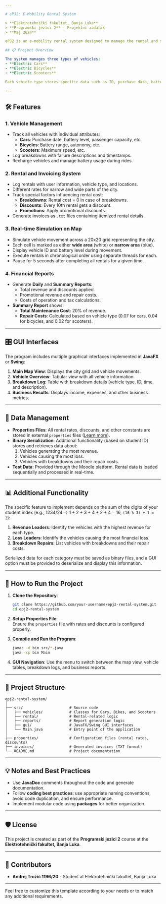 ```yaml
---

# ePJ2: E-Mobility Rental System  

> **Elektrotehnički fakultet, Banja Luka**  
> **Programski jezici 2** - Projektni zadatak  
> **Maj 2024**

ePJ2 is an e-mobility rental system designed to manage the rental and simulation of electric cars, bicycles, and scooters in the city of Java. This project simulates real-world rentals using predefined data and generates financial reports, statistics, and status tracking for all available vehicles. 

## 📋 Project Overview  

The system manages three types of vehicles:  
- **Electric Cars**  
- **Electric Bicycles**  
- **Electric Scooters**

Each vehicle type stores specific data such as ID, purchase date, battery level, and more. Rentals are logged with the user’s data, start and end locations, and rental duration, along with generated invoices in text format. The project also simulates vehicle movements in real-time on a map.

---
```


## 🛠 Features  

### 1. **Vehicle Management**  
- Track all vehicles with individual attributes:
  - **Cars**: Purchase date, battery level, passenger capacity, etc.  
  - **Bicycles**: Battery range, autonomy, etc.  
  - **Scooters**: Maximum speed, etc.  
- Log breakdowns with failure descriptions and timestamps.  
- Recharge vehicles and manage battery usage during rides.

### 2. **Rental and Invoicing System**  
- Log rentals with user information, vehicle type, and locations.  
- Different rates for narrow and wide parts of the city.  
- Track special factors influencing rental cost:
  - **Breakdowns**: Rental cost = 0 in case of breakdowns.  
  - **Discounts**: Every 10th rental gets a discount.  
  - **Promotions**: Apply promotional discounts.
- Generate invoices as `.txt` files containing itemized rental details.  

### 3. **Real-time Simulation on Map**  
- Simulate vehicle movement across a 20x20 grid representing the city.  
- Each cell is marked as either **wide area** (white) or **narrow area** (blue).  
- Display vehicle ID and battery level during movement.  
- Execute rentals in chronological order using separate threads for each.  
- Pause for 5 seconds after completing all rentals for a given time.

### 4. **Financial Reports**  
- Generate **Daily** and **Summary Reports**:
  - Total revenue and discounts applied.
  - Promotional revenue and repair costs.
  - Costs of operation and tax calculations.  
- **Summary Report** shows:
  - **Total Maintenance Cost**: 20% of revenue.
  - **Repair Costs**: Calculated based on vehicle type (0.07 for cars, 0.04 for bicycles, and 0.02 for scooters).  

---

## 🎛 GUI Interfaces  

The program includes multiple graphical interfaces implemented in **JavaFX** or **Swing**:
1. **Main Map View**: Displays the city grid and vehicle movements.
2. **Vehicle Overview**: Tabular view with all vehicle information.
3. **Breakdown Log**: Table with breakdown details (vehicle type, ID, time, and description).  
4. **Business Results**: Displays income, expenses, and other business metrics.  

---

## 📁 Data Management  

- **Properties Files**: All rental rates, discounts, and other constants are stored in external `properties` files ([Learn more](https://www.baeldung.com/java-properties)).
- **Binary Serialization**: Additional functionality (based on student ID) stores and retrieves data about:
  1. Vehicles generating the most revenue.
  2. Vehicles causing the most loss.
  3. Vehicles with breakdowns and their repair costs.
- **Test Data**: Provided through the Moodle platform. Rental data is loaded sequentially and processed in real-time.

---

## 📊 Additional Functionality  

The specific feature to implement depends on the sum of the digits of your student index (e.g., 1234/24 => 1 + 2 + 3 + 4 + 2 + 4 = 16, `(16 % 3) + 1 = 2`):
1. **Revenue Leaders**: Identify the vehicles with the highest revenue for each type.
2. **Loss Leaders**: Identify the vehicles causing the most financial loss.
3. **Breakdown Repairs**: List vehicles with breakdowns and their repair costs.

Serialized data for each category must be saved as binary files, and a GUI option must be provided to deserialize and display this information.

---

## 🚀 How to Run the Project  

1. **Clone the Repository**:
   ```bash
   git clone https://github.com/your-username/epj2-rental-system.git
   cd epj2-rental-system
   ```
2. **Setup Properties File**:  
   Ensure the `properties` file with rates and discounts is configured properly.

3. **Compile and Run the Program**:
   ```bash
   javac -d bin src/*.java
   java -cp bin Main
   ```

4. **GUI Navigation**: Use the menu to switch between the map view, vehicle tables, breakdown logs, and business reports.

---

## 📑 Project Structure  

```
epj2-rental-system/
│
├── src/                     # Source code
│   ├── vehicles/            # Classes for Cars, Bikes, and Scooters
│   ├── rental/              # Rental-related logic
│   ├── reports/             # Report generation logic
│   ├── gui/                 # JavaFX/Swing GUI interfaces
│   └── Main.java            # Entry point of the application
│
├── properties/              # Configuration files (rental rates, discounts)
├── invoices/                # Generated invoices (TXT format)
└── README.md                # Project documentation
```

---

## 💡 Notes and Best Practices  

- Use **JavaDoc** comments throughout the code and generate documentation.  
- Follow **coding best practices**: use appropriate naming conventions, avoid code duplication, and ensure performance.  
- Implement modular code using **packages** for better organization.

---

## 🛡 License  

This project is created as part of the **Programski jezici 2** course at the **Elektrotehnički fakultet, Banja Luka**. 

---

## 👥 Contributors  

- **Andrej Trožić 1196/20** - Student at Elektrotehnički fakultet, Banja Luka

---

Feel free to customize this template according to your needs or to match any additional requirements.
